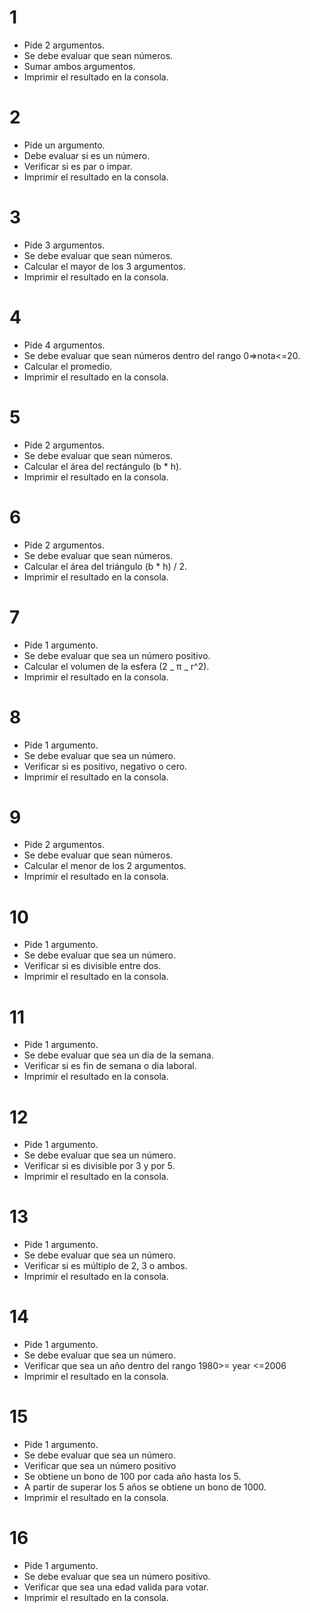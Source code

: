 # 1

- Pide 2 argumentos.
- Se debe evaluar que sean números.
- Sumar ambos argumentos.
- Imprimir el resultado en la consola.

# 2

- Pide un argumento.
- Debe evaluar si es un número.
- Verificar si es par o impar.
- Imprimir el resultado en la consola.

# 3

- Pide 3 argumentos.
- Se debe evaluar que sean números.
- Calcular el mayor de los 3 argumentos.
- Imprimir el resultado en la consola.

# 4

- Pide 4 argumentos.
- Se debe evaluar que sean números dentro del rango 0=>nota<=20.
- Calcular el promedio.
- Imprimir el resultado en la consola.

# 5

- Pide 2 argumentos.
- Se debe evaluar que sean números.
- Calcular el área del rectángulo (b \* h).
- Imprimir el resultado en la consola.

# 6

- Pide 2 argumentos.
- Se debe evaluar que sean números.
- Calcular el área del triángulo (b \* h) / 2.
- Imprimir el resultado en la consola.

# 7

- Pide 1 argumento.
- Se debe evaluar que sea un número positivo.
- Calcular el volumen de la esfera (2 _ π _ r^2).
- Imprimir el resultado en la consola.

# 8

- Pide 1 argumento.
- Se debe evaluar que sea un número.
- Verificar si es positivo, negativo o cero.
- Imprimir el resultado en la consola.

# 9

- Pide 2 argumentos.
- Se debe evaluar que sean números.
- Calcular el menor de los 2 argumentos.
- Imprimir el resultado en la consola.

# 10

- Pide 1 argumento.
- Se debe evaluar que sea un número.
- Verificar si es divisible entre dos.
- Imprimir el resultado en la consola.

# 11

- Pide 1 argumento.
- Se debe evaluar que sea un día de la semana.
- Verificar si es fin de semana o dia laboral.
- Imprimir el resultado en la consola.

# 12

- Pide 1 argumento.
- Se debe evaluar que sea un número.
- Verificar si es divisible por 3 y por 5.
- Imprimir el resultado en la consola.

# 13

- Pide 1 argumento.
- Se debe evaluar que sea un número.
- Verificar si es múltiplo de 2, 3 o ambos.
- Imprimir el resultado en la consola.

# 14

- Pide 1 argumento.
- Se debe evaluar que sea un número.
- Verificar que sea un año dentro del rango 1980>= year <=2006
- Imprimir el resultado en la consola.

# 15

- Pide 1 argumento.
- Se debe evaluar que sea un número.
- Verificar que sea un número positivo
- Se obtiene un bono de 100 por cada año hasta los 5.
- A partir de superar los 5 años se obtiene un bono de 1000.
- Imprimir el resultado en la consola.

# 16

- Pide 1 argumento.
- Se debe evaluar que sea un número positivo.
- Verificar que sea una edad valida para votar.
- Imprimir el resultado en la consola.
